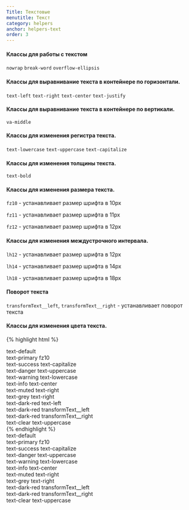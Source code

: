 ```yaml
---
Title: Текстовые
menutitle: Текст
category: helpers
anchor: helpers-text
order: 3
---
```


#### Классы для работы с текстом

`nowrap`
`break-word`
`overflow-ellipsis`

#### Классы для выравнивание текста в контейнере по горизонтали.

`text-left`
`text-right`
`text-center`
`text-justify`

#### Классы для выравнивание текста в контейнере по вертикали.

`va-middle`
#### Классы для изменения регистра текста.

`text-lowercase`
`text-uppercase`
`text-capitalize`

#### Классы для изменения толщины текста.
`text-bold`

#### Классы для изменения размера текста.

`fz10` - устанавливает размер шрифта в 10px

`fz11` - устанавливает размер шрифта в 11px

`fz12` - устанавливает размер шрифта в 12px

#### Классы для изменения междустрочного интервала.

`lh12` - устанавливает размер шрифта в 12px

`lh14` - устанавливает размер шрифта в 14px

`lh18` - устанавливает размер шрифта в 18px

#### Поворот текста
`transformText__left`, `transformText__right` - устанавливает поворот текста

#### Классы для изменения  цвета текста.

{% highlight html %}
  <div class="text-default">text-default</div>
  <div class="text-primary fz10">text-primary fz10</div>
  <div class="text-success text-capitalize">text-success text-capitalize</div>
  <div class="text-danger text-uppercase">text-danger text-uppercase</div>
  <div class="text-warning text-lowercase">text-warning text-lowercase</div>
  <div class="text-info text-center">text-info text-center</div>
  <div class="text-muted text-right">text-muted text-right</div>
  <div class="text-grey text-right">text-grey text-right</div>
  <div class="text-dark-red text-left">text-dark-red text-left</div>
  <div class="text-dark-red transformText__left">text-dark-red transformText__left</div>
  <div class="text-orange transformText__right">text-dark-red transformText__right</div>
  <div class="text-uppercase">text-<span class="text-clear">clear text</span>-uppercase</div>
{% endhighlight %}

<div class="bs-docs-example">
  <div class="mb-10 text-default">text-default</div>
  <div class="mb-10 text-primary fz10">text-primary fz10</div>
  <div class="mb-10 text-success text-capitalize">text-success text-capitalize</div>
  <div class="mb-10 text-danger text-uppercase">text-danger text-uppercase</div>
  <div class="mb-10 text-warning text-lowercase">text-warning text-lowercase</div>
  <div class="mb-10 text-info text-center">text-info text-center</div>
  <div class="mb-10 text-muted text-right">text-muted text-right</div>
  <div class="mb-10 text-grey text-right">text-grey text-right</div>
  <div class="text-dark-red transformText__left">text-dark-red transformText__left</div>
  <div class="text-orange transformText__right">text-dark-red transformText__right</div>
  <div class="text-uppercase">text-<span class="text-clear">clear text</span>-uppercase</div>
</div>
